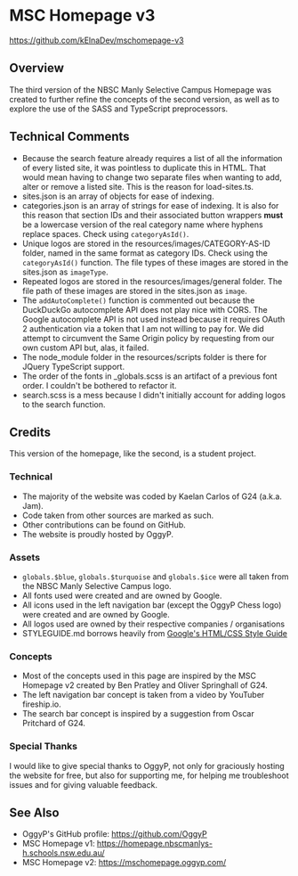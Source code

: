 # MSC Homepage v3
https://github.com/kElnaDev/mschomepage-v3


## Overview
The third version of the NBSC Manly Selective Campus Homepage was created 
to further refine the concepts of the second version, as well as to explore 
the use of the SASS and TypeScript preprocessors.



## Technical Comments
- Because the search feature already requires a list of all the information of 
every listed site, it was pointless to duplicate this in HTML. That would mean 
having to change two separate files when wanting to add, alter or remove a 
listed site. This is the reason for load-sites.ts.
- sites.json is an array of objects for ease of indexing.
- categories.json is an array of strings for ease of indexing. It is also 
for this reason that section IDs and their associated button wrappers **must** 
be a lowercase version of the real category name where hyphens replace spaces.
Check using `categoryAsId()`.
- Unique logos are stored in the resources/images/CATEGORY-AS-ID folder, named 
in the same format as category IDs. Check using the `categoryAsId()` function. 
The file types of these images are stored in the sites.json as `imageType`.
- Repeated logos are stored in the resources/images/general folder. The file 
path of these images are stored in the sites.json as `image`.
- The `addAutoComplete()` function is commented out because the DuckDuckGo 
autocomplete API does not play nice with CORS. The Google autocomplete API 
is not used instead because it requires OAuth 2 authentication via a token 
that I am not willing to pay for. We did attempt to circumvent the Same 
Origin policy by requesting from our own custom API but, alas, it failed.
- The node_module folder in the resources/scripts folder is there for JQuery 
TypeScript support.
- The order of the fonts in _globals.scss is an artifact of a previous font 
order. I couldn't be bothered to refactor it.
- search.scss is a mess because I didn't initially account for adding logos to 
the search function.



## Credits
This version of the homepage, like the second, is a student project.

### Technical
- The majority of the website was coded by Kaelan Carlos of G24 (a.k.a. Jam).
- Code taken from other sources are marked as such.
- Other contributions can be found on GitHub.
- The website is proudly hosted by OggyP.

### Assets
- `globals.$blue`, `globals.$turquoise` and `globals.$ice` were all taken
  from the NBSC Manly Selective Campus logo.
- All fonts used were created and are owned by Google.
- All icons used in the left navigation bar (except the OggyP Chess logo) 
were created and are owned by Google.
- All logos used are owned by their respective companies / organisations
- STYLEGUIDE.md borrows heavily from 
[Google's HTML/CSS Style Guide](https://google.github.io/styleguide/htmlcssguide.html)

### Concepts
- Most of the concepts used in this page are inspired by the MSC Homepage v2
  created by Ben Pratley and Oliver Springhall of G24.
- The left navigation bar concept is taken from a video by YouTuber
  fireship.io.
- The search bar concept is inspired by a suggestion from Oscar Pritchard
  of G24.

### Special Thanks
I would like to give special thanks to OggyP, not only for graciously hosting 
the website for free, but also for supporting me, for helping me troubleshoot 
issues and for giving valuable feedback.



## See Also
- OggyP's GitHub profile: https://github.com/OggyP
- MSC Homepage v1: https://homepage.nbscmanlys-h.schools.nsw.edu.au/
- MSC Homepage v2: https://mschomepage.oggyp.com/
